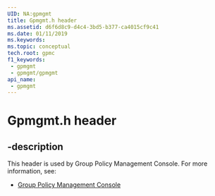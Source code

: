 ```yaml
---
UID: NA:gpmgmt
title: Gpmgmt.h header
ms.assetid: d6f6d8c9-d4c4-3bd5-b377-ca4015cf9c41
ms.date: 01/11/2019
ms.keywords: 
ms.topic: conceptual
tech.root: gpmc
f1_keywords:
 - gpmgmt
 - gpmgmt/gpmgmt
api_name:
 - gpmgmt
---
```


# Gpmgmt.h header


## -description

This header is used by Group Policy Management Console. For more information, see:

- [Group Policy Management Console](../_gpmc/index.md)

